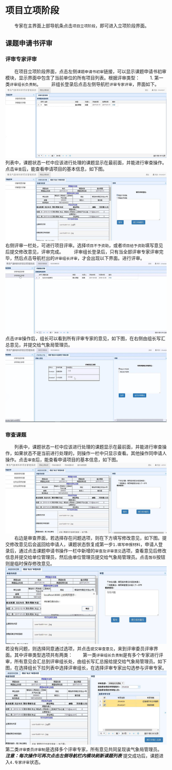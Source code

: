 # 项目立项阶段
　　专家在主界面上部导航条点击`项目立项阶段`，即可进入立项阶段界面。
## 课题申请书评审
### 评审专家评审
　　在项目立项阶段界面，点击左侧`课题申请书初审`链接，可以显示课题申请书初审模块，显示界面中包含了当前单位的所有项目列表。根据评审类型：
　　1. 第一类`评审组长负责制`。
　　非组长登录后点击左侧导航栏`评审专家评审`，界面如下。
![专家评审](../images/requisition/technologistRequisitionApply.jpg)
　　列表中，课题状态一栏中应该进行处理的课题显示在最前面，并能进行审查操作。点击`审查`后，能查看申请项目的基本信息，如下图。
![专家评审意见](../images/requisition/technologistJudgeAdvice.jpg)
　　右侧评审一栏处，可进行项目评审。选择`项目不予资助`，或者`项目给予资助`填写意见后提交修改意见，评审完成。
　　评审组长登录后，只有当全部评审专家评审完毕，然后点击导航栏出的`评审组长评审`，才会出现以下界面。进行评审。
![组长评审](../images/requisition/technologistHead.jpg)
　　点击`评审`操作后，组长可以看到所有评审专家的意见，如下图，在右侧由组长写汇总意见，并提交给气象局管理员。
![组长评审意见](../images/requisition/technologistHeadAdvice.jpg)
　　


### 审查课题
　　列表中，课题状态一栏中应该进行处理的课题显示在最前面，并能进行审查操作，如果状态不是当前进行处理的，则操作一栏中只显示查看。其他操作同申请人操作。点击`审查`后，能查看申请项目的基本信息，如下图。
![审查](../images/requisition/adminExame.jpg)   
　　右边是审查界面，若选择存在问题选项，则在下方填写修改意见，如下图。提交修改意见后会返回给申请人，课题状态恢复成第一步`1.填写申报材料`，申请人登录后，通过点击课题申请书操作一栏中新增的`审查及评审意见`选项，查看意见后修改信息并提交给单位管理员，然后由单位管理员提交给气象局管理员。点击`暂存`按钮则是临时保存修改意见。
![提交修改](../images/requisition/adminModify.jpg)
　　若没有问题，则选择同意通过选项，并点击`提交审查意见`，来到评审委员评审界面。其中评审类型选项共有两类：
　　第一类`评审组长负责制`是有多个专家进行评审，所有意见会汇总到评审组长处，由组长写汇总报给提交给气象局管理员。如下图，在选择组长下拉列表中选择评审组长，在选择评审专家出勾选参与评审专家。
![评审委员评审界面1](../images/requisition/adminJudge.jpg)
　　第二类`评审委员评审制`是选择多个评审专家，所有意见共同呈现诶气象局管理员。
   ***注意：每次操作可再次点击左侧导航栏内模块刷新课题列表***
   提交成功后，课题进入`4.专家评审`状态。
